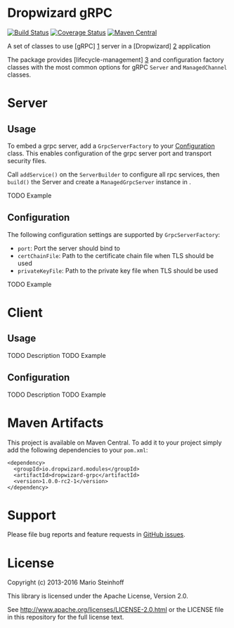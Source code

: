 # Dropwizard gRPC

[![Build Status](https://travis-ci.org/msteinhoff/dropwizard-grpc.svg?branch=master)](https://travis-ci.org/msteinhoff/dropwizard-grpc)
[![Coverage Status](https://img.shields.io/coveralls/msteinhoff/dropwizard-grpc.svg)](https://coveralls.io/r/msteinhoff/dropwizard-grpc)
[![Maven Central](https://img.shields.io/maven-central/v/io.dropwizard.modules/dropwizard-grpc.svg)](http://mvnrepository.com/artifact/io.dropwizard.modules/dropwizard-grpc)

A set of classes to use [gRPC] [1] server in a [Dropwizard] [2] application

The package provides [lifecycle-management] [3] and configuration factory classes with the most common options for gRPC
`Server` and `ManagedChannel` classes.

[1]: http://www.grpc.io/
[2]: http://dropwizard.io/1.0.0/docs
[3]: http://dropwizard.io/1.0.0/docs/manual/core.html#managed-objects


# Server

## Usage

To embed a grpc server, add a `GrpcServerFactory` to your [Configuration](http://dropwizard.io/1.0.0/docs/manual/core.html#configuration)
class. This enables configuration of the grpc server port and transport security files.

Call `addService()` on the `ServerBuilder` to configure all rpc services, then `build()` the Server and create a
`ManagedGrpcServer` instance in .

TODO Example

## Configuration

The following configuration settings are supported by `GrpcServerFactory`:

* `port`: Port the server should bind to
* `certChainFile`: Path to the certificate chain file when TLS should be used
* `privateKeyFile`: Path to the private key file when TLS should be used

TODO Example


# Client

## Usage

TODO Description
TODO Example

## Configuration

TODO Description
TODO Example


# Maven Artifacts

This project is available on Maven Central. To add it to your project simply add the following dependencies to your
`pom.xml`:

    <dependency>
      <groupId>io.dropwizard.modules</groupId>
      <artifactId>dropwizard-grpc</artifactId>
      <version>1.0.0-rc2-1</version>
    </dependency>


# Support

Please file bug reports and feature requests in [GitHub issues](https://github.com/msteinhoff/dropwizard-grpc/issues).


# License

Copyright (c) 2013-2016 Mario Steinhoff

This library is licensed under the Apache License, Version 2.0.

See http://www.apache.org/licenses/LICENSE-2.0.html or the LICENSE file in this repository for the full license text.
